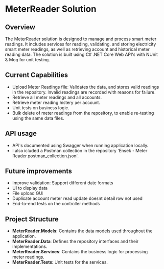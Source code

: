 # MeterReader Solution

## Overview

The MeterReader solution is designed to manage and process smart meter readings. 
It includes services for reading, validating, and storing electricity smart meter readings, as well as retrieving account and historical meter reading data. 
The solution is built using C# .NET Core Web API's with NUnit & Moq for unit testing.

## Current Capabilities
- Upload Meter Readings file: Validates the data, and stores valid readings in the repository. Invalid readings are recorded with reasons for failure.
- Retrieve all meter readings and all accounts.
- Retrieve meter reading histery per account.
- Unit tests on business logic.
- Bulk delete of meter readings from the repository, to enable re-testing using the same data files.


## API usage
- API's documented using Swagger when running application locally.
- I also icluded a Postman collection in the repository 'Ensek - Meter Reader.postman_collection.json'.

## Future improvements

- Improve validation: Support different date formats
- UI to display data
- File upload GUI
- Duplicate account meter read update doesnt detail row not used
- End-to-end tests on  the controller methods

## Project Structure

- **MeterReader.Models**: Contains the data models used throughout the application.
- **MeterReader.Data**: Defines the repository interfaces and their implementations.
- **MeterReader.Services**: Contains the business logic for processing meter readings.
- **MeterReader.Tests**: Unit tests for the services.

